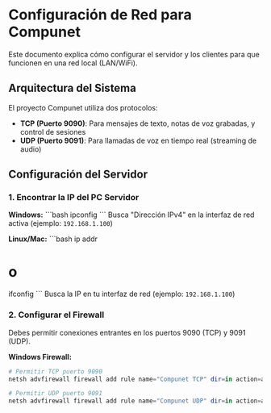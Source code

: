 # Configuración de Red para Compunet

Este documento explica cómo configurar el servidor y los clientes para que funcionen en una red local (LAN/WiFi).

## Arquitectura del Sistema

El proyecto Compunet utiliza dos protocolos:
- **TCP (Puerto 9090)**: Para mensajes de texto, notas de voz grabadas, y control de sesiones
- **UDP (Puerto 9091)**: Para llamadas de voz en tiempo real (streaming de audio)

## Configuración del Servidor

### 1. Encontrar la IP del PC Servidor

**Windows:**
\`\`\`bash
ipconfig
\`\`\`
Busca "Dirección IPv4" en la interfaz de red activa (ejemplo: `192.168.1.100`)

**Linux/Mac:**
\`\`\`bash
ip addr
# o
ifconfig
\`\`\`
Busca la IP en tu interfaz de red (ejemplo: `192.168.1.100`)

### 2. Configurar el Firewall

Debes permitir conexiones entrantes en los puertos 9090 (TCP) y 9091 (UDP).

**Windows Firewall:**
```powershell
# Permitir TCP puerto 9090
netsh advfirewall firewall add rule name="Compunet TCP" dir=in action=allow protocol=TCP localport=9090

# Permitir UDP puerto 9091
netsh advfirewall firewall add rule name="Compunet UDP" dir=in action=allow protocol=UDP localport=9091
